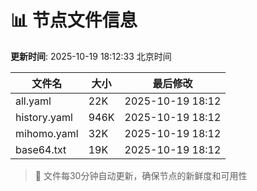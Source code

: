 # 📊 节点文件信息

**更新时间**: 2025-10-19 18:12:33 北京时间

| 文件名 | 大小 | 最后修改 |
|--------|------|----------|
| all.yaml | 22K | 2025-10-19 18:12 |
| history.yaml | 946K | 2025-10-19 18:12 |
| mihomo.yaml | 32K | 2025-10-19 18:12 |
| base64.txt | 19K | 2025-10-19 18:12 |

> 🔄 文件每30分钟自动更新，确保节点的新鲜度和可用性
